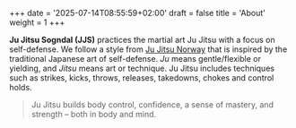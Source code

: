 +++
date = '2025-07-14T08:55:59+02:00'
draft = false
title = 'About'
weight = 1
+++

**Ju Jitsu Sogndal (JJS)** practices the martial art Ju Jitsu with a focus on self-defense. We follow a style from [Ju Jitsu Norway](http://www.jujitsu.no/) that is inspired by the traditional Japanese art of self-defense. *Ju* means gentle/flexible or yielding, and *Jitsu* means art or technique. Ju Jitsu includes techniques such as strikes, kicks, throws, releases, takedowns, chokes and control holds.

> Ju Jitsu builds body control, confidence, a sense of mastery, and strength – both in body and mind.